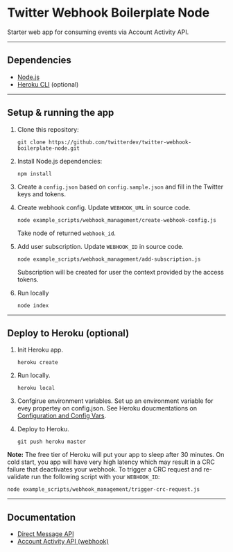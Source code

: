 # Twitter Webhook Boilerplate Node

Starter web app for consuming events via Account Activity API.

___

## Dependencies

* [Node.js](https://nodejs.org)
* [Heroku CLI](https://devcenter.heroku.com/articles/heroku-cli) (optional)

___

## Setup & running the app

1. Clone this repository:

	```
	git clone https://github.com/twitterdev/twitter-webhook-boilerplate-node.git
	```

2. Install Node.js dependencies:

	```
	npm install
	```

3. Create a `config.json` based on `config.sample.json` and fill in the Twitter keys and tokens.

4. Create webhook config. Update `WEBHOOK_URL` in source code.

	```
	node example_scripts/webhook_management/create-webhook-config.js 
	```
	Take node of returned `webhook_id`.

5. Add user subscription. Update `WEBHOOK_ID` in source code.

	```
	node example_scripts/webhook_management/add-subscription.js 
	```
	Subscription will be created for user the context provided by the access tokens.

6. Run locally

	```
	node index
	```

___


## Deploy to Heroku (optional)

1. Init Heroku app.

	```
	heroku create
	``` 

2. Run locally.

	```
	heroku local
	```
	
3. Confgirue environment variables. Set up an environment variable for evey propertey on config.json. See Heroku doucmentations on [Configuration and Config Vars](https://devcenter.heroku.com/articles/config-vars).

4. Deploy to Heroku.

	```
	git push heroku master
	```

**Note:** The free tier of Heroku will put your app to sleep after 30 minutes. On cold start, you app will have very high latency which may result in a CRC failure that deactivates your webhook. To trigger a CRC request and re-validate run the following script with your `WEBHOOK_ID`:

```
node example_scripts/webhook_management/trigger-crc-request.js
```
___


## Documentation
* [Direct Message API](https://dev.twitter.com/webhooks)
* [Account Activity API (webhook)](https://dev.twitter.com/rest/direct-messages)
